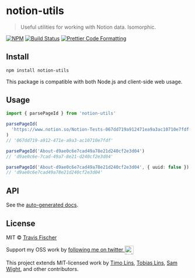 # notion-utils

> Useful utilities for working with Notion data. Isomorphic.

[![NPM](https://img.shields.io/npm/v/notion-utils.svg)](https://www.npmjs.com/package/notion-utils) [![Build Status](https://travis-ci.com/saasify-sh/notion.svg?branch=master)](https://travis-ci.com/saasify-sh/notion) [![Prettier Code Formatting](https://img.shields.io/badge/code_style-prettier-brightgreen.svg)](https://prettier.io)

## Install

```bash
npm install notion-utils
```

This package is compatible with both Node.js and client-side web usage.

## Usage

```ts
import { parsePageId } from 'notion-utils'

parsePageId(
  'https://www.notion.so/Notion-Tests-067dd719a912471ea9a3ac10710e7fdf'
)
// '067dd719-a912-471e-a9a3-ac10710e7fdf'

parsePageId('About-d9ae0c6e7cad49a78e21d240cf2e3d04')
// 'd9ae0c6e-7cad-49a7-8e21-d240cf2e3d04'

parsePageId('About-d9ae0c6e7cad49a78e21d240cf2e3d04', { uuid: false })
// 'd9ae0c6e7cad49a78e21d240cf2e3d04'
```

## API

See the [auto-generated docs](https://github.com/saasify-sh/notion/blob/master/docs/notion-utils.md).

## License

MIT © [Travis Fischer](https://transitivebullsh.it)

Support my OSS work by <a href="https://twitter.com/transitive_bs">following me on twitter <img src="https://storage.googleapis.com/saasify-assets/twitter-logo.svg" alt="twitter" height="24px" align="center"></a>

This project extends MIT-licensed work by [Timo Lins](https://twitter.com/timolins), [Tobias Lins](https://twitter.com/linstobias), [Sam Wight](https://samw.dev), and other contributors.

